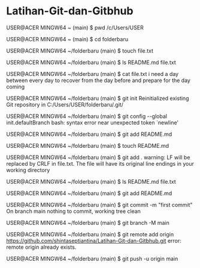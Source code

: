 # Latihan-Git-dan-Gitbhub
USER@ACER MINGW64 ~ (main)
$ pwd
/c/Users/USER

USER@ACER MINGW64 ~ (main)
$ cd folderbaru

USER@ACER MINGW64 ~/folderbaru (main)
$ touch file.txt

USER@ACER MINGW64 ~/folderbaru (main)
$ ls
README.md  file.txt

USER@ACER MINGW64 ~/folderbaru (main)
$ cat file.txt
i need a day between every day
to recover from the day before
and prepare for the day coming

USER@ACER MINGW64 ~/folderbaru (main)
$ git init
Reinitialized existing Git repository in C:/Users/USER/folderbaru/.git/

USER@ACER MINGW64 ~/folderbaru (main)
$ git config --global init.defaultBranch <shinta>
bash: syntax error near unexpected token `newline'

USER@ACER MINGW64 ~/folderbaru (main)
$ git add README.md

USER@ACER MINGW64 ~/folderbaru (main)
$ touch README.md

USER@ACER MINGW64 ~/folderbaru (main)
$ git add .
warning: LF will be replaced by CRLF in file.txt.
The file will have its original line endings in your working directory

USER@ACER MINGW64 ~/folderbaru (main)
$ ls
README.md  file.txt

USER@ACER MINGW64 ~/folderbaru (main)
$ git add README.md

USER@ACER MINGW64 ~/folderbaru (main)
$ git commit -m "first commit"
On branch main
nothing to commit, working tree clean

USER@ACER MINGW64 ~/folderbaru (main)
$ git branch -M main

USER@ACER MINGW64 ~/folderbaru (main)
$ git remote add origin https://github.com/shintaseptiantina/Latihan-Git-dan-Gitbhub.git
error: remote origin already exists.

USER@ACER MINGW64 ~/folderbaru (main)
$ git push -u origin main
